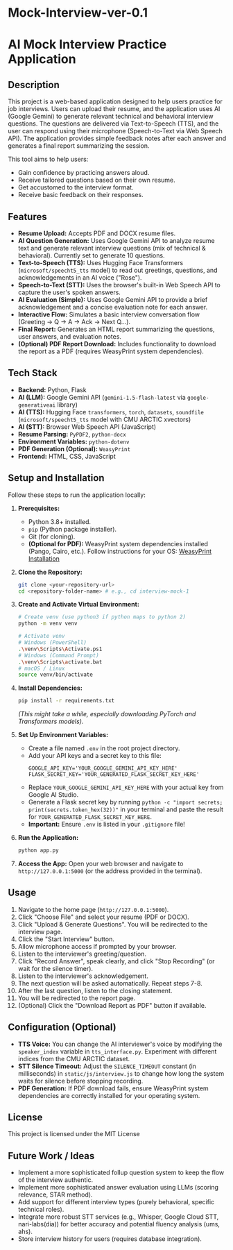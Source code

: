 # Mock-Interview-ver-0.1
# AI Mock Interview Practice Application

## Description

This project is a web-based application designed to help users practice for job interviews. Users can upload their resume, and the application uses AI (Google Gemini) to generate relevant technical and behavioral interview questions. The questions are delivered via Text-to-Speech (TTS), and the user can respond using their microphone (Speech-to-Text via Web Speech API). The application provides simple feedback notes after each answer and generates a final report summarizing the session.

This tool aims to help users:
*   Gain confidence by practicing answers aloud.
*   Receive tailored questions based on their own resume.
*   Get accustomed to the interview format.
*   Receive basic feedback on their responses.

## Features

*   **Resume Upload:** Accepts PDF and DOCX resume files.
*   **AI Question Generation:** Uses Google Gemini API to analyze resume text and generate relevant interview questions (mix of technical & behavioral). Currently set to generate 10 questions.
*   **Text-to-Speech (TTS):** Uses Hugging Face Transformers (`microsoft/speecht5_tts` model) to read out greetings, questions, and acknowledgements in an AI voice ("Rose").
*   **Speech-to-Text (STT):** Uses the browser's built-in Web Speech API to capture the user's spoken answers.
*   **AI Evaluation (Simple):** Uses Google Gemini API to provide a brief acknowledgement and a concise evaluation note for each answer.
*   **Interactive Flow:** Simulates a basic interview conversation flow (Greeting -> Q -> A -> Ack -> Next Q...).
*   **Final Report:** Generates an HTML report summarizing the questions, user answers, and evaluation notes.
*   **(Optional) PDF Report Download:** Includes functionality to download the report as a PDF (requires WeasyPrint system dependencies).

## Tech Stack

*   **Backend:** Python, Flask
*   **AI (LLM):** Google Gemini API (`gemini-1.5-flash-latest` via `google-generativeai` library)
*   **AI (TTS):** Hugging Face `transformers`, `torch`, `datasets`, `soundfile` (`microsoft/speecht5_tts` model with CMU ARCTIC xvectors)
*   **AI (STT):** Browser Web Speech API (JavaScript)
*   **Resume Parsing:** `PyPDF2`, `python-docx`
*   **Environment Variables:** `python-dotenv`
*   **PDF Generation (Optional):** `WeasyPrint`
*   **Frontend:** HTML, CSS, JavaScript

## Setup and Installation

Follow these steps to run the application locally:

1.  **Prerequisites:**
    *   Python 3.8+ installed.
    *   `pip` (Python package installer).
    *   Git (for cloning).
    *   **(Optional for PDF):** WeasyPrint system dependencies installed (Pango, Cairo, etc.). Follow instructions for your OS: [WeasyPrint Installation](https://doc.courtbouillon.org/weasyprint/stable/first_steps.html#installation)

2.  **Clone the Repository:**
    ```bash
    git clone <your-repository-url>
    cd <repository-folder-name> # e.g., cd interview-mock-1
    ```

3.  **Create and Activate Virtual Environment:**
    ```bash
    # Create venv (use python3 if python maps to python 2)
    python -m venv venv

    # Activate venv
    # Windows (PowerShell)
    .\venv\Scripts\Activate.ps1
    # Windows (Command Prompt)
    .\venv\Scripts\activate.bat
    # macOS / Linux
    source venv/bin/activate
    ```

4.  **Install Dependencies:**
    ```bash
    pip install -r requirements.txt
    ```
    *(This might take a while, especially downloading PyTorch and Transformers models).*

5.  **Set Up Environment Variables:**
    *   Create a file named `.env` in the root project directory.
    *   Add your API keys and a secret key to this file:
        ```dotenv
        GOOGLE_API_KEY='YOUR_GOOGLE_GEMINI_API_KEY_HERE'
        FLASK_SECRET_KEY='YOUR_GENERATED_FLASK_SECRET_KEY_HERE'
        ```
    *   Replace `YOUR_GOOGLE_GEMINI_API_KEY_HERE` with your actual key from Google AI Studio.
    *   Generate a Flask secret key by running `python -c "import secrets; print(secrets.token_hex(32))"` in your terminal and paste the result for `YOUR_GENERATED_FLASK_SECRET_KEY_HERE`.
    *   **Important:** Ensure `.env` is listed in your `.gitignore` file!

6.  **Run the Application:**
    ```bash
    python app.py
    ```

7.  **Access the App:** Open your web browser and navigate to `http://127.0.0.1:5000` (or the address provided in the terminal).

## Usage

1.  Navigate to the home page (`http://127.0.0.1:5000`).
2.  Click "Choose File" and select your resume (PDF or DOCX).
3.  Click "Upload & Generate Questions". You will be redirected to the interview page.
4.  Click the "Start Interview" button.
5.  Allow microphone access if prompted by your browser.
6.  Listen to the interviewer's greeting/question.
7.  Click "Record Answer", speak clearly, and click "Stop Recording" (or wait for the silence timer).
8.  Listen to the interviewer's acknowledgement.
9.  The next question will be asked automatically. Repeat steps 7-8.
10. After the last question, listen to the closing statement.
11. You will be redirected to the report page.
12. (Optional) Click the "Download Report as PDF" button if available.

## Configuration (Optional)

*   **TTS Voice:** You can change the AI interviewer's voice by modifying the `speaker_index` variable in `tts_interface.py`. Experiment with different indices from the CMU ARCTIC dataset.
*   **STT Silence Timeout:** Adjust the `SILENCE_TIMEOUT` constant (in milliseconds) in `static/js/interview.js` to change how long the system waits for silence before stopping recording.
*   **PDF Generation:** If PDF download fails, ensure WeasyPrint system dependencies are correctly installed for your operating system.

## License

This project is licensed under the MIT License 

## Future Work / Ideas
*   Implement a more sophisticated follup question system to keep the flow of the interview authentic.
*   Implement more sophisticated answer evaluation using LLMs (scoring relevance, STAR method).
*   Add support for different interview types (purely behavioral, specific technical roles).
*   Integrate more robust STT services (e.g., Whisper, Google Cloud STT, nari-labs(dia)) for better accuracy and potential fluency analysis (ums, ahs).
*   Store interview history for users (requires database integration).
